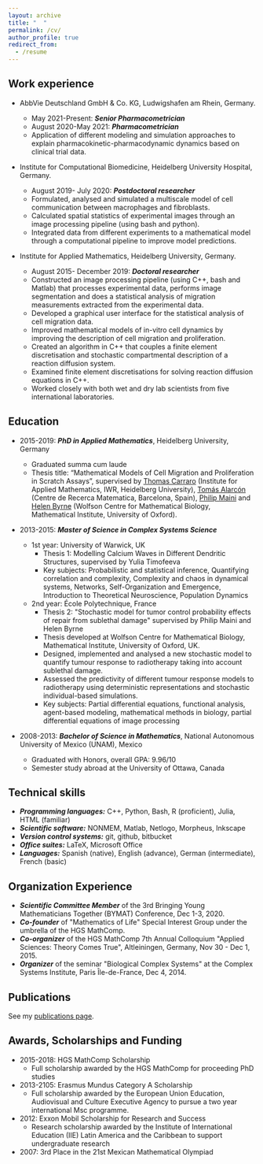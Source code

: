 ```yaml
---
layout: archive
title: "  "
permalink: /cv/
author_profile: true
redirect_from:
  - /resume
---
```


## Work experience

* AbbVie Deutschland GmbH & Co. KG, Ludwigshafen am Rhein, Germany.
	* May 2021-Present: ***Senior Pharmacometrician***
	* August 2020-May 2021: ***Pharmacometrician***
	* Application of different modeling and simulation approaches to explain pharmacokinetic-pharmacodynamic dynamics based on clinical trial data.

*  Institute for Computational Biomedicine, Heidelberg University Hospital, Germany.
	* August 2019- July 2020: ***Postdoctoral researcher***
	* Formulated, analysed and simulated a multiscale model of cell communication between macrophages and fibroblasts.
	* Calculated spatial statistics of experimental images through an image processing pipeline (using bash and python).
	* Integrated data from different experiments to a mathematical model through a computational pipeline to improve model predictions.

* Institute for Applied Mathematics, Heidelberg University, Germany.
	* August 2015- December 2019: ***Doctoral researcher***
	* Constructed an image processing pipeline (using C++, bash and Matlab) that processes experimental data, performs image segmentation and does a statistical analysis of migration measurements extracted from the experimental data.
	* Developed a graphical user interface for the statistical analysis of cell migration data.
	* Improved mathematical models of in-vitro cell dynamics by improving the description of cell migration and proliferation.
	* Created an algorithm  in C++ that couples a finite element discretisation and stochastic compartmental description of a reaction diffusion system.
	* Examined finite element discretisations for solving reaction diffusion equations in C++.
	* Worked closely with both wet and dry lab scientists from five international laboratories.

## Education

* 2015-2019: ***PhD in Applied Mathematics***, Heidelberg University, Germany
	* Graduated summa cum laude
	* Thesis title:  “Mathematical Models of Cell Migration and Proliferation in Scratch Assays”, supervised by [Thomas Carraro](https://numerik.iwr.uni-heidelberg.de/~carraro/?page_id=119) (Institute for Applied Mathematics, IWR, Heidelberg University), [Tomás Alarcón](https://sites.google.com/site/tomasalarc/home) (Centre de Recerca Matematica, Barcelona, Spain), [Philip Maini](https://people.maths.ox.ac.uk/maini/) and [Helen Byrne](https://www.maths.ox.ac.uk/people/helen.byrne) (Wolfson Centre for Mathematical Biology, Mathematical Institute, University of Oxford).

* 2013-2015: ***Master of Science in Complex Systems Science***
	* 1st year: University of Warwick, UK
		* Thesis 1: Modelling Calcium Waves in Different Dendritic Structures, supervised by Yulia Timofeeva
		* Key subjects: Probabilistic and statistical inference, Quantifying correlation and complexity, Complexity and chaos in dynamical systems, Networks, Self-Organization and Emergence, Introduction to Theoretical Neuroscience, Population Dynamics
	* 2nd year: École Polytechnique, France
		* Thesis 2: "Stochastic model for tumor control probability effects of repair from sublethal damage" supervised by Philip Maini and Helen Byrne
		* Thesis developed at  Wolfson Centre for Mathematical Biology, Mathematical Institute, University of Oxford, UK.
		* Designed, implemented and analysed a new stochastic model to quantify tumour response to radiotherapy taking into account sublethal damage.
		* Assessed the predictivity of different tumour response models to radiotherapy using deterministic representations and stochastic individual-based simulations.
		* Key subjects: Partial differential equations, functional analysis, agent-based modeling, mathematical methods in biology, partial differential equations of image processing

* 2008-2013: ***Bachelor of Science in Mathematics***, National Autonomous University of Mexico (UNAM), Mexico
	* Graduated with Honors, overall GPA: 9.96/10
	* Semester study abroad at the University of Ottawa, Canada

## Technical skills

* ***Programming languages:*** C++, Python, Bash, R (proficient), Julia, HTML (familiar)
* ***Scientific software:*** NONMEM, Matlab, Netlogo, Morpheus, Inkscape
* ***Version control systems:***  git, github, bitbucket
* ***Office suites:*** LaTeX, Microsoft Office
* ***Languages:*** Spanish (native), English (advance), German (intermediate), French (basic)

## Organization Experience

* ***Scientific Committee Member*** of the 3rd Bringing Young Mathematicians Together (BYMAT) Conference, Dec 1-3, 2020.
* ***Co-founder*** of "Mathematics of Life" Special Interest Group under the umbrella of the HGS MathComp.
* ***Co-organizer*** of the HGS MathComp 7th Annual Colloquium "Applied Sciences: Theory Comes True", Altleiningen, Germany,  Nov 30 - Dec 1, 2015.
* ***Organizer*** of the seminar "Biological Complex Systems" at the Complex Systems Institute, Paris Île-de-France, Dec 4, 2014.

## Publications

See my [publications page](https://victoriapb.github.io//publications/).

## Awards, Scholarships and Funding

* 2015-2018: HGS MathComp Scholarship
	* Full scholarship awarded by the HGS MathComp for proceeding PhD studies
* 2013-2105: Erasmus Mundus Category A Scholarship
	* Full scholarship awarded by the  European Union Education, Audiovisual and Culture Executive Agency to pursue a two year international Msc programme.
* 2012: Exxon Mobil Scholarship for Research and Success
	* Research scholarship awarded by the Institute of International Education (IIE) Latin America and the Caribbean to support undergraduate research
* 2007: 3rd Place in the 21st Mexican Mathematical Olympiad

